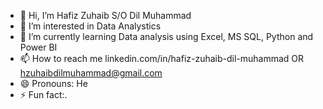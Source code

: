- 👋 Hi, I’m Hafiz Zuhaib S/O Dil Muhammad
- 👀 I’m interested in Data Analystics 
- 🌱 I’m currently learning Data analysis using Excel, MS SQL, Python and Power BI
- 📫 How to reach me linkedin.com/in/hafiz-zuhaib-dil-muhammad OR hzuhaibdilmuhammad@gmail.com
- 😄 Pronouns: He
- ⚡ Fun fact:.

<!---
hzleo1602/hzleo1602 is a ✨ special ✨ repository because its `README.md` (this file) appears on your GitHub profile.
You can click the Preview link to take a look at your changes.
--->
